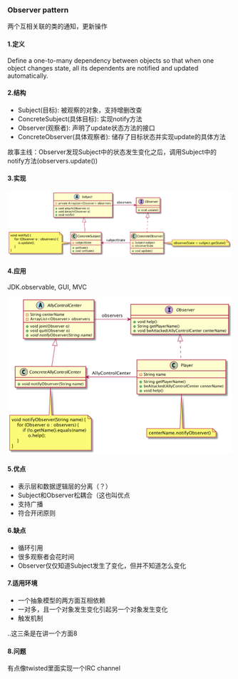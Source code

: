 ### Observer pattern

两个互相关联的类的通知，更新操作

#### 1.定义

Define a one-to-many dependency between objects so that when one object changes state, all its dependents are 
notified and updated automatically.

#### 2.结构
* Subject(目标): 被观察的对象，支持增删改查
* ConcreteSubject(具体目标): 实现notify方法
* Observer(观察者): 声明了update状态方法的接口
* ConcreteObserver(具体观察者): 储存了目标状态并实现update的具体方法

故事主线：Observer发现Subject中的状态发生变化之后，调用Subject中的notify方法(observers.update())

#### 3.实现
![](https://raw.githubusercontent.com/nyannko/coder-notes/master/img/observerstructure.png)

#### 4.应用
JDK.observable, GUI, MVC

![](https://raw.githubusercontent.com/nyannko/coder-notes/master/img/allycontrolcenter.png)
#### 5.优点

* 表示层和数据逻辑层的分离（？）
* Subject和Observer松耦合（这也叫优点
* 支持广播
* 符合开闭原则 

#### 6.缺点

* 循环引用
* 很多观察者会花时间
* Observer仅仅知道Subject发生了变化，但并不知道怎么变化

#### 7.适用环境

* 一个抽象模型的两方面互相依赖
* 一对多，且一个对象发生变化引起另一个对象发生变化
* 触发机制

..这三条是在讲一个方面8

#### 8.问题

有点像twisted里面实现一个IRC channel